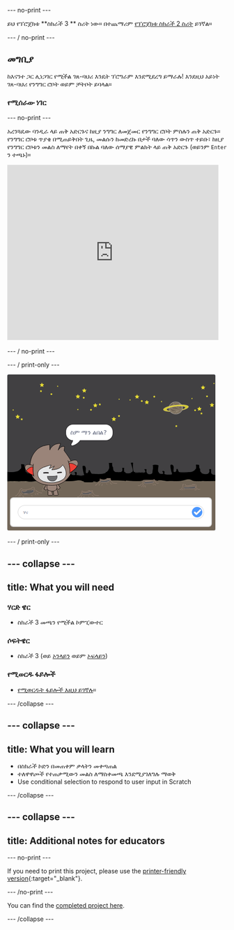 \--- no-print \---

ይህ የፕሮጀክቱ **ስክራች 3 ** ስሪት ነው። በተጨማሪም [ የፕሮጀክቱ ስክራች 2 ስሪት](https://projects.raspberrypi.org/en/projects/chatbot-scratch2) ይገኛል።

\--- / no-print \---

## መግቢያ

ከእናንተ ጋር ሊነጋገር የሚችል ገጸ-ባህሪ እንዴት ፕሮግራም እንደሚደረግ ይማራሉ! እንደዚህ አይነት ገጸ-ባህሪ የንግግር ሮቦት ወይም ቻትቦት ይባላል።

### የሚሰራው ነገር

\--- no-print \---

አረንጓዴው ባንዲራ ላይ ጠቅ አድርጉና ከዚያ ንግግር ለመጀመር የንግግር ሮቦት ምስሉን ጠቅ አድርጉ። የንግግር ሮቦቱ ጥያቄ በሚጠይቅበት ጊዜ, መልሱን ከመድረኩ በታች ባለው ሳጥን ውስጥ ተይቡ፣ ከዚያ የንግግር ሮቦቱን መልስ ለማየት በቀኝ በኩል ባለው ሰማያዊ ምልክት ላይ ጠቅ አድርጉ (ወይንም `Enter` ን ተጫኑ)።

<div class="scratch-preview">
  <iframe allowtransparency="true" width="485" height="402" src="https://scratch.mit.edu/projects/embed/248864190/?autostart=false" 
  frameborder="0" scrolling="no"></iframe>
</div>

\--- / no-print \---

\--- / print-only \---

![ሙሉ ፕሮጀክት](images/chatbot-preview.png)

\--- / print-only \---

## \--- collapse \---

## title: What you will need

### ሃርድ ዌር

- ስክራች 3 መጫን የሚችል ኮምፒውተር

### ሶፍትዌር

- ስክራች 3 (ወይ [ኦንላይን](https://rpf.io/scratchon) ወይም [ኦፍላይን](https://rpf.io/scratchoff))

### የሚወርዱ ፋይሎች

- [የሚወርዱት ፋይሎች እዚህ ይገኛሉ](http://rpf.io/p/en/chatbot-go)።

\--- /collapse \---

## \--- collapse \---

## title: What you will learn

- በስክራች ኮድን በመጠቀም ቃላትን መቀጣጠል
- ተለዋዋጮች የተጠቃሚውን መልስ ለማስቀመጫ እንደሚያገለግሉ ማወቅ
- Use conditional selection to respond to user input in Scratch

\--- /collapse \---

## \--- collapse \---

## title: Additional notes for educators

\--- no-print \---

If you need to print this project, please use the [printer-friendly version](https://projects.raspberrypi.org/en/projects/chatbot/print){:target="_blank"}.

\--- /no-print \---

You can find the [completed project here](http://rpf.io/p/en/chatbot-get).

\--- /collapse \---